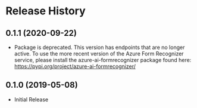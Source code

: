 # Release History

## 0.1.1 (2020-09-22)

- Package is deprecated. This version has endpoints that are no longer active. To use the more recent version of the Azure Form Recognizer service,
please install the azure-ai-formrecognizer package found here: https://pypi.org/project/azure-ai-formrecognizer/

## 0.1.0 (2019-05-08)

* Initial Release